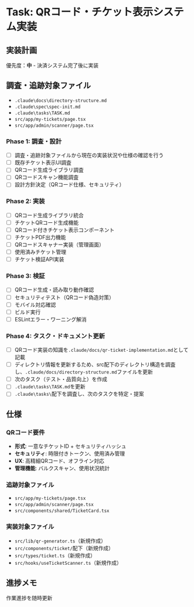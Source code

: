 # Task: QRコード・チケット表示システム実装

## 実装計画
優先度：**中** - 決済システム完了後に実装

## 調査・追跡対象ファイル
- `.claude\docs\directory-structure.md`
- `.claude\spec\spec-init.md`
- `.claude\tasks\TASK.md`
- `src/app/my-tickets/page.tsx`
- `src/app/admin/scanner/page.tsx`

### Phase 1: 調査・設計
- [ ] 調査・追跡対象ファイルから現在の実装状況や仕様の確認を行う
- [ ] 既存チケット表示UI調査
- [ ] QRコード生成ライブラリ調査
- [ ] QRコードスキャン機能調査
- [ ] 設計方針決定（QRコード仕様、セキュリティ）

### Phase 2: 実装
- [ ] QRコード生成ライブラリ統合
- [ ] チケットQRコード生成機能
- [ ] QRコード付きチケット表示コンポーネント
- [ ] チケットPDF出力機能
- [ ] QRコードスキャナー実装（管理画面）
- [ ] 使用済みチケット管理
- [ ] チケット検証API実装

### Phase 3: 検証
- [ ] QRコード生成・読み取り動作確認
- [ ] セキュリティテスト（QRコード偽造対策）
- [ ] モバイル対応確認
- [ ] ビルド実行
- [ ] ESLintエラー・ワーニング解消

### Phase 4: タスク・ドキュメント更新
- [ ] QRコード実装の知識を`.claude/docs/qr-ticket-implementation.md`として記載
- [ ] ディレクトリ情報を更新するため、src配下のディレクトリ構造を調査し、`.claude/docs/directory-structure.md`ファイルを更新
- [ ] 次のタスク（テスト・品質向上）を作成
- [ ] `.claude\tasks\TASK.md`を更新
- [ ] `.claude\tasks\`配下を調査し、次のタスクを特定・提案

## 仕様

### QRコード要件
- **形式**: 一意なチケットID + セキュリティハッシュ
- **セキュリティ**: 時限付きトークン、使用済み管理
- **UX**: 高精細QRコード、オフライン対応
- **管理機能**: バルクスキャン、使用状況統計

### 追跡対象ファイル
- `src/app/my-tickets/page.tsx`
- `src/app/admin/scanner/page.tsx`
- `src/components/shared/TicketCard.tsx`

### 実装対象ファイル
- `src/lib/qr-generator.ts`（新規作成）
- `src/components/ticket/`配下（新規作成）
- `src/types/ticket.ts`（新規作成）
- `src/hooks/useTicketScanner.ts`（新規作成）

## 進捗メモ
作業進捗を随時更新